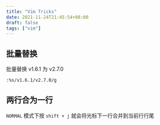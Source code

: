 ```yaml
---
title: "Vim Tricks"
date: 2021-11-24T21:45:54+08:00
draft: false
tags: ["vim"]
---
```


## 批量替换

批量替换 v1.6.1 为 v2.7.0

```bash
:%s/v1.6.1/v2.7.0/g
```

## 两行合为一行

`NORMAL` 模式下按 `shift + j` 就会将光标下一行合并到当前行行尾